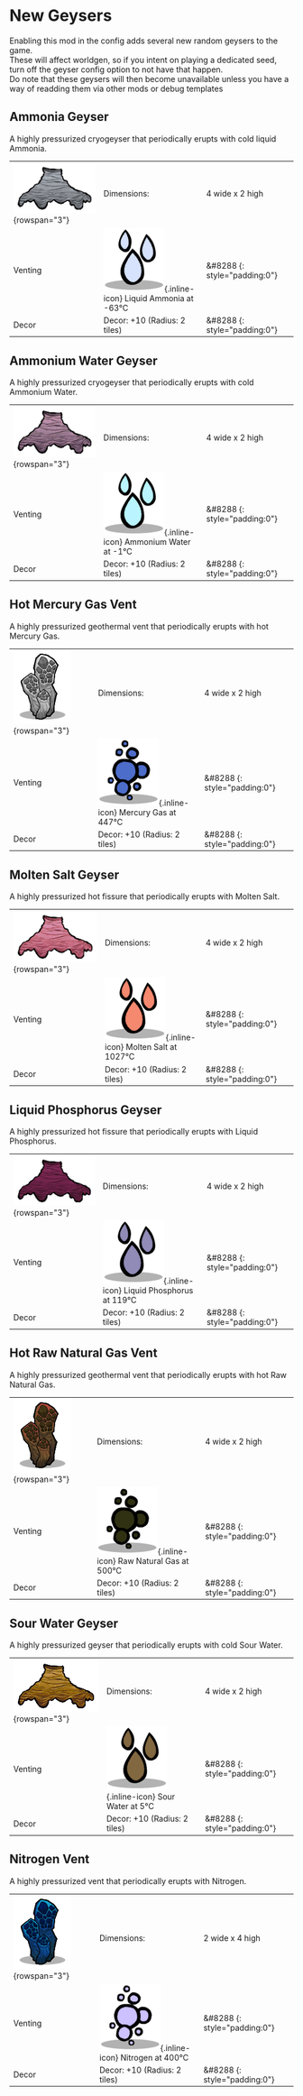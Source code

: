 # New Geysers
Enabling this mod in the config adds several new random geysers to the game.<br/>These will affect worldgen, so if you intent on playing a dedicated seed, turn off the geyser config option to not have that happen.<br/>Do note that these geysers will then become unavailable unless you have a way of readding them via other mods or debug templates

## Ammonia Geyser

A highly pressurized cryogeyser that periodically erupts with cold liquid Ammonia.

| | | |
|-|-|-|
| ![GeyserGeneric_AmmoniaGeyser](/assets/images/geysers/GeyserGeneric_AmmoniaGeyser.png) {rowspan="3"} |Dimensions: | 4 wide x 2 high|
|Venting  |  ![LiquidAmmonia](/assets/images/elements/LiquidAmmonia.png){.inline-icon} Liquid Ammonia at -63°C|&#8288 {: style="padding:0"} |
|Decor|Decor: +10 (Radius: 2 tiles)|&#8288 {: style="padding:0"}|


## Ammonium Water Geyser

A highly pressurized cryogeyser that periodically erupts with cold Ammonium Water.

| | | |
|-|-|-|
| ![GeyserGeneric_AmmoniumWaterGeyser](/assets/images/geysers/GeyserGeneric_AmmoniumWaterGeyser.png) {rowspan="3"} |Dimensions: | 4 wide x 2 high|
|Venting  |  ![AmmoniumWater](/assets/images/elements/AmmoniumWater.png){.inline-icon} Ammonium Water at -1°C|&#8288 {: style="padding:0"} |
|Decor|Decor: +10 (Radius: 2 tiles)|&#8288 {: style="padding:0"}|


## Hot Mercury Gas Vent

A highly pressurized geothermal vent that periodically erupts with hot Mercury Gas.

| | | |
|-|-|-|
| ![GeyserGeneric_HotMercuryGasVent](/assets/images/geysers/GeyserGeneric_HotMercuryGasVent.png) {rowspan="3"} |Dimensions: | 4 wide x 2 high|
|Venting  |  ![MercuryGas](/assets/images/elements/MercuryGas.png){.inline-icon} Mercury Gas at 447°C|&#8288 {: style="padding:0"} |
|Decor|Decor: +10 (Radius: 2 tiles)|&#8288 {: style="padding:0"}|


## Molten Salt Geyser

A highly pressurized hot fissure that periodically erupts with Molten Salt.

| | | |
|-|-|-|
| ![GeyserGeneric_MoltenSaltGeyser](/assets/images/geysers/GeyserGeneric_MoltenSaltGeyser.png) {rowspan="3"} |Dimensions: | 4 wide x 2 high|
|Venting  |  ![MoltenSalt](/assets/images/elements/MoltenSalt.png){.inline-icon} Molten Salt at 1027°C|&#8288 {: style="padding:0"} |
|Decor|Decor: +10 (Radius: 2 tiles)|&#8288 {: style="padding:0"}|


## Liquid Phosphorus Geyser

A highly pressurized hot fissure that periodically erupts with Liquid Phosphorus.

| | | |
|-|-|-|
| ![GeyserGeneric_PhosphorusGeyser](/assets/images/geysers/GeyserGeneric_PhosphorusGeyser.png) {rowspan="3"} |Dimensions: | 4 wide x 2 high|
|Venting  |  ![LiquidPhosphorus](/assets/images/elements/LiquidPhosphorus.png){.inline-icon} Liquid Phosphorus at 119°C|&#8288 {: style="padding:0"} |
|Decor|Decor: +10 (Radius: 2 tiles)|&#8288 {: style="padding:0"}|


## Hot Raw Natural Gas Vent

A highly pressurized geothermal vent that periodically erupts with hot Raw Natural Gas.

| | | |
|-|-|-|
| ![GeyserGeneric_RawGasVent](/assets/images/geysers/GeyserGeneric_RawGasVent.png) {rowspan="3"} |Dimensions: | 4 wide x 2 high|
|Venting  |  ![RawNaturalGas](/assets/images/elements/RawNaturalGas.png){.inline-icon} Raw Natural Gas at 500°C|&#8288 {: style="padding:0"} |
|Decor|Decor: +10 (Radius: 2 tiles)|&#8288 {: style="padding:0"}|


## Sour Water Geyser

A highly pressurized geyser that periodically erupts with cold Sour Water.

| | | |
|-|-|-|
| ![GeyserGeneric_SourWaterGeyser](/assets/images/geysers/GeyserGeneric_SourWaterGeyser.png) {rowspan="3"} |Dimensions: | 4 wide x 2 high|
|Venting  |  ![SourWater](/assets/images/elements/SourWater.png){.inline-icon} Sour Water at 5°C|&#8288 {: style="padding:0"} |
|Decor|Decor: +10 (Radius: 2 tiles)|&#8288 {: style="padding:0"}|


## Nitrogen Vent

A highly pressurized vent that periodically erupts with Nitrogen.

| | | |
|-|-|-|
| ![GeyserGeneric_NitrogenVent](/assets/images/geysers/GeyserGeneric_NitrogenVent.png) {rowspan="3"} |Dimensions: | 2 wide x 4 high|
|Venting  |  ![NitrogenGas](/assets/images/elements/NitrogenGas.png){.inline-icon} Nitrogen at 400°C|&#8288 {: style="padding:0"} |
|Decor|Decor: +10 (Radius: 2 tiles)|&#8288 {: style="padding:0"}|

